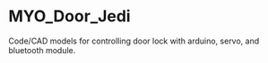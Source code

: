 # MYO_Door_Jedi
Code/CAD models for controlling door lock with arduino, servo, and bluetooth module.
